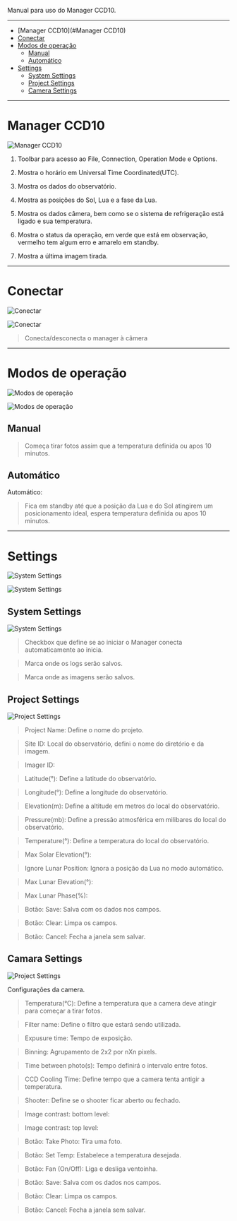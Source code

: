 Manual para uso do Manager CCD10.

---

<!-- toc -->

  * [Manager CCD10](#Manager CCD10)
  * [Conectar](#conectar)
  * [Modos de operação](#modosdeoperação)
    * [Manual](#manual)
    * [Automático](#automatico)
  * [Settings](#settings)
    * [System Settings](#systemsettings)
    * [Project Settings](#projectsettings)
    * [Camera Settings](#camerasettings)

<!-- toc stop -->

---
# Manager CCD10
![Manager CCD10](https://github.com/pliniopereira/ccd10/blob/master/doc/img/CCD_Controller_1.0.0.png)

1. Toolbar para acesso ao File, Connection, Operation Mode e Options.

2. Mostra o horário em Universal Time Coordinated(UTC).

3. Mostra os dados do observatório.

4. Mostra as posições do Sol, Lua e a fase da Lua.

5. Mostra os dados câmera, bem como se o sistema de refrigeração está ligado e sua temperatura.

6. Mostra o status da operação, em verde que está em observação, vermelho tem algum erro e amarelo em standby.

7. Mostra a última imagem tirada.

---

# Conectar
![Conectar](https://raw.githubusercontent.com/pliniopereira/ccd10/master/doc/img/menu_conectar.png)

![Conectar](https://raw.githubusercontent.com/pliniopereira/ccd10/master/doc/img/Menu_010.png)

>Conecta/desconecta o manager à câmera

---

# Modos de operação
![Modos de operação](https://raw.githubusercontent.com/pliniopereira/ccd10/master/doc/img/menu_man_aut.png)

![Modos de operação](https://raw.githubusercontent.com/pliniopereira/ccd10/master/doc/img/Menu_011.png)

## Manual
> Começa tirar fotos assim que a temperatura definida ou apos 10 minutos.

## Automático
Automático:
> Fica em standby até que a posição da Lua e do Sol atingirem um posicionamento ideal, espera temperatura definida ou apos 10 minutos.


---

# Settings
![System Settings](https://raw.githubusercontent.com/pliniopereira/ccd10/master/doc/img/menu_settings.png)

![System Settings](https://raw.githubusercontent.com/pliniopereira/ccd10/master/doc/img/win_settings.png)

## System Settings
![System Settings](https://raw.githubusercontent.com/pliniopereira/ccd10/master/doc/img/System%20Settings_019.png)


> Checkbox que define se ao iniciar o Manager conecta automaticamente ao inicia.

> Marca onde os logs serão salvos.

> Marca onde as imagens serão salvos.

## Project Settings
![Project Settings](https://raw.githubusercontent.com/pliniopereira/ccd10/master/doc/img/Project%20Settings_020.png)

> Project Name: Define o nome do projeto.

> Site ID: Local do observatório, defini o nome do diretório e da imagem.

> Imager ID: 

> Latitude(°): Define a latitude do observatório.

> Longitude(°): Define a longitude do observatório.

> Elevation(m): Define a altitude em metros do local do observatório.

> Pressure(mb): Define a pressão atmosférica em milibares do local do observatório.

> Temperature(°): Define a temperatura do local do observatório.

> Max Solar Elevation(°):

> Ignore Lunar Position: Ignora a posição da Lua no modo automático.

> Max Lunar Elevation(°):

> Max Lunar Phase(%):

> Botão: Save: Salva com os dados nos campos.

> Botão: Clear: Limpa os campos.

> Botão: Cancel: Fecha a janela sem salvar.

## Camara Settings
![Project Settings](https://raw.githubusercontent.com/pliniopereira/ccd10/master/doc/img/Camera%20Settings_018.png)

Configurações da camera.
> Temperatura(°C): Define a temperatura que a camera deve atingir para começar a tirar fotos.

> Filter name: Define o filtro que estará sendo utilizada.

> Expusure time: Tempo de exposição.

> Binning: Agrupamento de 2x2 por nXn pixels.

> Time between photo(s): Tempo definirá o intervalo entre fotos.

> CCD Cooling Time: Define tempo que a camera tenta antigir a temperatura.

> Shooter: Define se o shooter ficar aberto ou fechado.

> Image contrast: bottom level:

> Image contrast: top level:

> Botão: Take Photo: Tira uma foto.

> Botão: Set Temp: Estabelece a temperatura desejada.

> Botão: Fan (On/Off): Liga e desliga ventoinha.

> Botão: Save: Salva com os dados nos campos.

> Botão: Clear: Limpa os campos.

> Botão: Cancel: Fecha a janela sem salvar.
